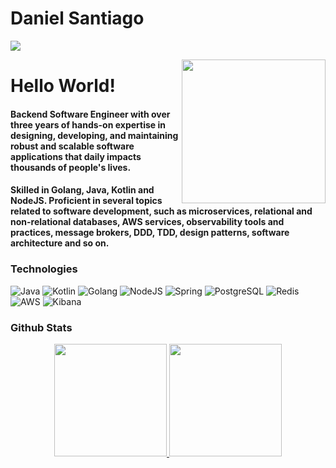<h1 align="left">Daniel Santiago</h1>
<div>

<a href="https://www.linkedin.com/in/daniellsantiago" target="_blank"><img loading="lazy" src="https://img.shields.io/badge/-LinkedIn-%230077B5?style=for-the-badge&logo=linkedin&logoColor=white" target="_blank"></a>
</div>

<img align='right' src="https://media.giphy.com/media/M9gbBd9nbDrOTu1Mqx/giphy.gif" width="230">


# Hello World!
#### Backend Software Engineer with over three years of hands-on expertise in designing, developing, and maintaining robust and scalable software applications that daily impacts thousands of people's lives. 

#### Skilled in Golang, Java, Kotlin and NodeJS. Proficient in several topics related to software development, such as microservices, relational and non-relational databases, AWS services, observability tools and practices, message brokers, DDD, TDD, design patterns, software architecture and so on.


### Technologies

![Java](https://img.shields.io/badge/Java-ED8B00?style=for-the-badge&logo=openjdk&logoColor=white)
![Kotlin](https://img.shields.io/badge/Kotlin-0095D5?&style=for-the-badge&logo=kotlin&logoColor=white)
![Golang](https://img.shields.io/badge/Go-00ADD8?style=for-the-badge&logo=go&logoColor=white)
![NodeJS](https://img.shields.io/badge/node.js-6DA55F?style=for-the-badge&logo=node.js&logoColor=white)
![Spring](https://img.shields.io/badge/Spring-6DB33F?style=for-the-badge&logo=spring&logoColor=white)
![PostgreSQL](https://img.shields.io/badge/PostgreSQL-316192?style=for-the-badge&logo=postgresql&logoColor=white)
![Redis](https://img.shields.io/badge/redis-%23DD0031.svg?&style=for-the-badge&logo=redis&logoColor=white)
![AWS](https://img.shields.io/badge/AWS-000.svg?style=for-the-badge&logo=amazon-aws&logoColor=white)
![Kibana](https://img.shields.io/badge/Kibana-005571?style=for-the-badge&logo=Kibana&logoColor=white)

### Github Stats

<p align="center">
<a href="https://github.com/daniellsantiago">
  <img height="180em" src="https://github-readme-stats-eight-theta.vercel.app/api?username=daniellsantiago&show_icons=true&theme=algolia&include_all_commits=true&count_private=true"/>
  <img height="180em" src="https://github-readme-stats-eight-theta.vercel.app/api/top-langs/?username=daniellsantiago&layout=compact&langs_count=8&theme=algolia"/>
</a>

